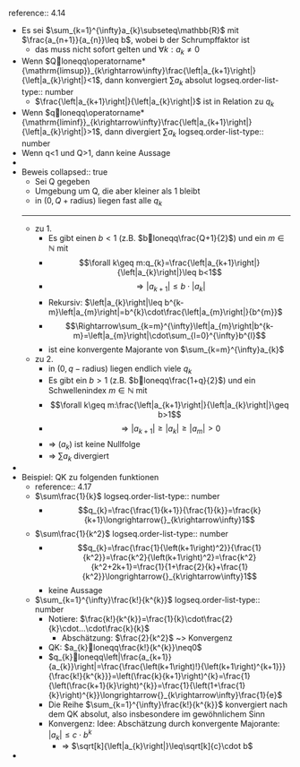 reference:: 4.14

- Es sei $\sum_{k=1}^{\infty}a_{k}\subseteq\mathbb{R}$ mit $\frac{a_{n+1}}{a_{n}}\leq b$, wobei b der Schrumpffaktor ist
	- das muss nicht sofort gelten und $\forall k:a_{k}\neq0$
- Wenn $Qloneqq\operatorname*{\mathrm{limsup}}_{k\rightarrow\infty}\frac{\left|a_{k+1}\right|}{\left|a_{k}\right|}<1$, dann konvergiert $\sum a_{k}$ absolut
  logseq.order-list-type:: number
	- $\frac{\left|a_{k+1}\right|}{\left|a_{k}\right|}$ ist in Relation zu $q_{k}$
- Wenn $qloneqq\operatorname*{\mathrm{liminf}}_{k\rightarrow\infty}\frac{\left|a_{k+1}\right|}{\left|a_{k}\right|}>1$, dann divergiert $\sum a_{k}$
  logseq.order-list-type:: number
- Wenn q<1 und Q>1, dann keine Aussage
-
- Beweis
  collapsed:: true
	- Sei Q gegeben
	- Umgebung um Q, die aber kleiner als 1 bleibt
	- in $\left(0,Q+\text{radius}\right)$ liegen fast alle $q_{k}$
	- ---
	- zu 1.
		- Es gibt einen $b<1$ (z.B. $bloneqq\frac{Q+1}{2}$) und ein $m\in\mathbb{N}$ mit
		- $$\forall k\geq m:q_{k}=\frac{\left|a_{k+1}\right|}{\left|a_{k}\right|}\leq b<1$$
		- $$\Rightarrow\left|a_{k+1}\right|\leq b\cdot\left|a_{k}\right|$$
		- Rekursiv: $\left|a_{k}\right|\leq b^{k-m}\left|a_{m}\right|=b^{k}\cdot\frac{\left|a_{m}\right|}{b^{m}}$
		- $$\Rightarrow\sum_{k=m}^{\infty}\left|a_{m}\right|b^{k-m}=\left|a_{m}\right|\cdot\sum_{l=0}^{\infty}b^{l}$$
		- ist eine konvergente Majorante von $\sum_{k=m}^{\infty}a_{k}$
	- zu 2.
		- in $\left(0,q-\text{radius}\right)$ liegen endlich viele $q_{k}$
		- Es gibt ein $b>1$ (z.B. $bloneqq\frac{1+q}{2}$) und ein Schwellenindex $m\in\mathbb{N}$ mit
		- $$\forall k\geq m:\frac{\left|a_{k+1}\right|}{\left|a_{k}\right|}\geq b>1$$
		- $$\Rightarrow\left|a_{k+1}\right|\geq\left|a_{k}\right|\geq\left|a_{m}\right|>0$$
		- => $\left(a_{k}\right)$ ist keine Nullfolge
		- => $\sum a_{k}$ divergiert
-
- Beispiel: QK zu folgenden funktionen
	- reference:: 4.17
	- $\sum\frac{1}{k}$
	  logseq.order-list-type:: number
		- $$q_{k}=\frac{\frac{1}{k+1}}{\frac{1}{k}}=\frac{k}{k+1}\longrightarrow{}_{k\rightarrow\infty}1$$
	- $\sum\frac{1}{k^2}$
	  logseq.order-list-type:: number
		- $$q_{k}=\frac{\frac{1}{\left(k+1\right)^2}}{\frac{1}{k^2}}=\frac{k^2}{\left(k+1\right)^2}=\frac{k^2}{k^2+2k+1}=\frac{1}{1+\frac{2}{k}+\frac{1}{k^2}}\longrightarrow{}_{k\rightarrow\infty}1$$
		- keine Aussage
	- $\sum_{k=1}^{\infty}\frac{k!}{k^{k}}$
	  logseq.order-list-type:: number
		- Notiere: $\frac{k!}{k^{k}}=\frac{1}{k}\cdot\frac{2}{k}\cdot...\cdot\frac{k}{k}$
			- Abschätzung: $\frac{2}{k^2}$ ~> Konvergenz
		- QK: $a_{k}loneqq\frac{k!}{k^{k}}\neq0$
		- $q_{k}loneqq\left|\frac{a_{k+1}}{a_{k}}\right|=\frac{\frac{\left(k+1\right)!}{\left(k+1\right)^{k+1}}}{\frac{k!}{k^{k}}}=\left(\frac{k}{k+1}\right)^{k}=\frac{1}{\left(\frac{k+1}{k}\right)^{k}}=\frac{1}{\left(1+\frac{1}{k}\right)^{k}}\longrightarrow{}_{k\rightarrow\infty}\frac{1}{e}$
		- Die Reihe $\sum_{k=1}^{\infty}\frac{k!}{k^{k}}$ konvergiert nach dem QK absolut, also insbesondere im gewöhnlichem Sinn
		- Konvergenz: Idee: Abschätzung durch konvergente Majorante: $\left|a_{k}\right|\leq c\cdot b^{k}$
			- => $\sqrt[k]{\left|a_{k}\right|}\leq\sqrt[k]{c}\cdot b$
-